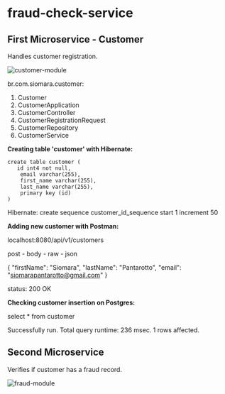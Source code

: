 # fraud-check-service

## First Microservice - Customer

Handles customer registration.

![customer-module](https://user-images.githubusercontent.com/5893219/173223771-c24ca9c2-fc85-46d0-bbd8-b27fc9be72a2.png)

br.com.siomara.customer:

1. Customer
2. CustomerApplication
3. CustomerController
4. CustomerRegistrationRequest
5. CustomerRepository
6. CustomerService

**Creating table 'customer' with Hibernate:**

    create table customer (
       id int4 not null,
        email varchar(255),
        first_name varchar(255),
        last_name varchar(255),
        primary key (id)
    )
Hibernate: create sequence customer_id_sequence start 1 increment 50

**Adding new customer with Postman:**

localhost:8080/api/v1/customers

post - body - raw - json

{
"firstName": "Siomara",
"lastName": "Pantarotto",
"email": "siomarapantarotto@gmail.com"
}

status: 200 OK

**Checking customer insertion on Postgres:**

select * from customer

Successfully run. Total query runtime: 236 msec.
1 rows affected.

## Second Microservice

Verifies if customer has a fraud record.

![fraud-module](https://user-images.githubusercontent.com/5893219/174423486-d832b499-a64d-4936-a5ba-96512794fbff.png)

